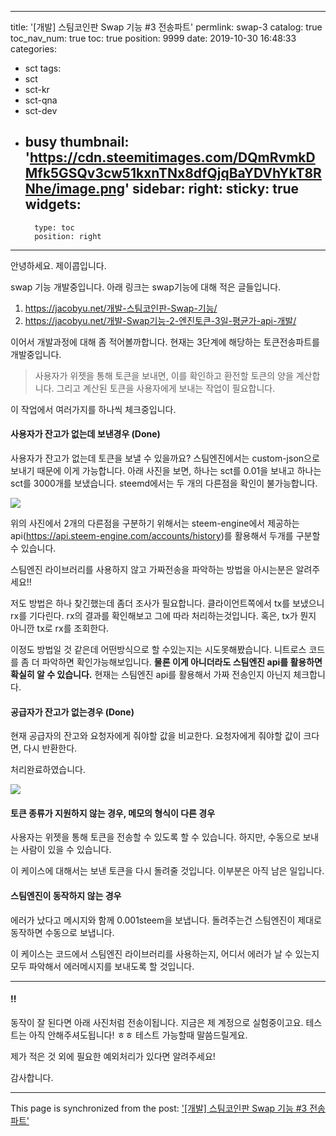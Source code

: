 
---
title: '[개발] 스팀코인판 Swap 기능 #3 전송파트'
permlink: swap-3
catalog: true
toc_nav_num: true
toc: true
position: 9999
date: 2019-10-30 16:48:33
categories:
- sct
tags:
- sct
- sct-kr
- sct-qna
- sct-dev
- busy
thumbnail: 'https://cdn.steemitimages.com/DQmRvmkDMfk5GSQv3cw51kxnTNx8dfQjqBaYDVhYkT8RNhe/image.png'
sidebar:
    right:
        sticky: true
widgets:
    -
        type: toc
        position: right
---


안녕하세요.  제이콥입니다.

swap 기능 개발중입니다. 아래 링크는 swap기능에 대해 적은 글들입니다.

1. https://jacobyu.net/개발-스팀코인판-Swap-기능/
2. https://jacobyu.net/개발-Swap기능-2-엔진토큰-3일-평균가-api-개발/


이어서 개발과정에 대해 좀 적어볼까합니다. 현재는 3단계에 해당하는 토큰전송파트를 개발중입니다.


> 사용자가 위젯을 통해 토큰을 보내면, 이를 확인하고 환전할 토큰의 양을 계산합니다. 그리고 계산된 토큰을 사용자에게 보내는 작업이 필요합니다.

이 작업에서 여러가지를 하나씩 체크중입니다.




#### 사용자가 잔고가 없는데 보낸경우 (Done)

사용자가 잔고가 없는데 토큰을 보낼 수 있을까요? 스팀엔진에서는 custom-json으로 보내기 때문에 이게 가능합니다. 아래 사진을 보면, 하나는 sct를 0.01을 보내고 하나는 sct를 3000개를 보냈습니다. steemd에서는 두 개의 다른점을 확인이 불가능합니다.

![](https://cdn.steemitimages.com/DQmRvmkDMfk5GSQv3cw51kxnTNx8dfQjqBaYDVhYkT8RNhe/image.png)

위의 사진에서 2개의 다른점을 구분하기 위해서는 steem-engine에서 제공하는 api(https://api.steem-engine.com/accounts/history)를 활용해서 두개를 구분할 수 있습니다.

스팀엔진 라이브러리를 사용하지 않고 가짜전송을 파악하는 방법을 아시는분은 알려주세요!!

저도 방법은 하나 찾긴했는데 좀더 조사가 필요합니다. 클라이언트쪽에서 tx를 보냈으니 rx를 기다린다. rx의 결과를 확인해보고 그에 따라 처리하는것입니다. 혹은, tx가 뭔지 아니깐 tx로 rx를 조회한다.

이정도 방법일 것 같은데 어떤방식으로 할 수있는지는 시도못해봤습니다. 니트로스 코드를 좀 더 파악하면 확인가능해보입니다. **물론 이게 아니더라도 스팀엔진 api를 활용하면 확실히 알 수 있습니다.** 현재는 스팀엔진 api를 활용해서 가짜 전송인지 아닌지 체크합니다.


#### 공급자가 잔고가 없는경우 (Done)

현재 공급자의 잔고와 요청자에게 줘야할 값을 비교한다.
요청자에게 줘야할 값이 크다면, 다시 반환한다.

처리완료하였습니다.

![](https://cdn.steemitimages.com/DQmaDTwFDhWhvscWpueQT3aKsdjgVbXdacgdW8pXoQnL3hK/image.png)


#### 토큰 종류가 지원하지 않는 경우, 메모의 형식이 다른 경우

사용자는 위젯을 통해 토큰을 전송할 수 있도록 할 수 있습니다. 하지만, 수동으로 보내는 사람이 있을 수 있습니다.

이 케이스에 대해서는 보낸 토큰을 다시 돌려줄 것입니다. 이부분은 아직 남은 일입니다.

#### 스팀엔진이 동작하지 않는 경우

에러가 났다고 메시지와 함께 0.001steem을 보냅니다. 돌려주는건 스팀엔진이 제대로 동작하면 수동으로 보냅니다.

이 케이스는 코드에서 스팀엔진 라이브러리를 사용하는지, 어디서 에러가 날 수 있는지 모두 파악해서 에러메시지를 보내도록 할 것입니다.


---

#### !!

동작이 잘 된다면 아래 사진처럼 전송이됩니다. 지금은 제 계정으로 실험중이고요. 테스트는 아직 안해주셔도됩니다! ㅎㅎ 테스트 가능할때 말씀드릴게요.

제가 적은 것 외에 필요한 예외처리가 있다면 알려주세요!

감사합니다.

- - -

This page is synchronized from the post: ['[개발] 스팀코인판 Swap 기능 #3 전송파트'](https://steemit.com/@jacobyu/swap-3)
